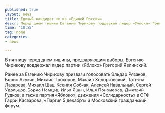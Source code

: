 ```yaml
---
published: true
layout: news
title: Единый кандидат не из «Единой России»
descr: Перед днем тишины Евгению Чирикову поддержал лидер «Яблока» Григорий Явлинский
time: "18:55"
tag: none
categories:
- news

---
```


В пятницу перед днем тишины, предваряющим выборы, Евгению Чирикову поддержал лидер партии «Яблоко» Григорий Явлинский. 

Ранее за Евгению Чирикову призвали голосовать Эльдар Рязанов, Борис Акунин, Михаил Прохоров, Михаил Ходорковский, Татьяна Лазарева, Михаил Шац, Ксения Собчак, Алексей Навальный, Сергей Удальцов, Борис Немцов, Илья Яшин, Илья Пономарев, Дмитрий Гудков, а также партия «Яблоко», движения «Солидарность» и ОГФ Гарри Каспарова, «Партия 5 декабря» и Московский гражданский форум.